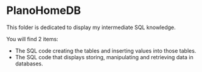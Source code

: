 # PlanoHomeDB
This folder is dedicated to display my intermediate SQL knowledge.

You will find 2 items:
 
  - The SQL code creating the tables and inserting values into those tables.
  - The SQL code that displays storing, manipulating and retrieving data in databases.
  
